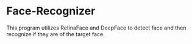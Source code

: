 # Face-Recognizer
This program utilizes RetinaFace and DeepFace to detect face and then recognize if they are of the target face.
